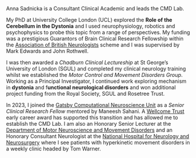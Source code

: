Anna Sadnicka is a Consultant Clinical Academic and leads the CMD Lab. 

My PhD at University College London (UCL) explored the **Role of the Cerebellum in the Dystonia** and I used neurophysiology, robotics and psychophysics to probe this topic from a range of perspectives. My funding was a prestigious Guarantors of Brain Clinical Research Fellowship within the [Association of British Neurologists](https://www.theabn.org/page/abn_fellowship) scheme and I was supervised by Mark Edwards and John Rothwell.  

I was then awarded a *Chadburn Clinical Lectureship* at St George’s University of London (SGUL) and completed my clinical neurology training whilst we established the *Motor Control and Movement Disorders Group*.  Working as a Principal Investigator, I continued work exploring mechanism in **dystonia** and f**unctional neurological disorders** and won additional project funding from the Royal Society, SGUL and Rosetree Trust.

In 2023, I joined the [Gatsby Computational Neuroscience Unit](https://www.ucl.ac.uk/gatsby/gatsby-computational-neuroscience-unit) as a *Senior Clinical Research Fellow* mentored by Maneesh Sahani.  A [Wellcome Trust](https://wellcome.org/) early career award has supported this transition and has allowed me to establish the CMD Lab.  I am also an Honorary Senior Lecturer at the [Department of Motor Neuroscience and Movement Disorders](https://www.ucl.ac.uk/ion/research/research-departments/department-clinical-and-movement-neurosciences) and an Honorary Consultant Neurologist at the [National Hospital for Neurology and Neurosurgery](https://www.uclh.nhs.uk/our-services/find-consultant/dr-anna-sadnicka) where I see patients with hyperkinetic movement disorders in a weekly clinic headed by Tom Warner.  